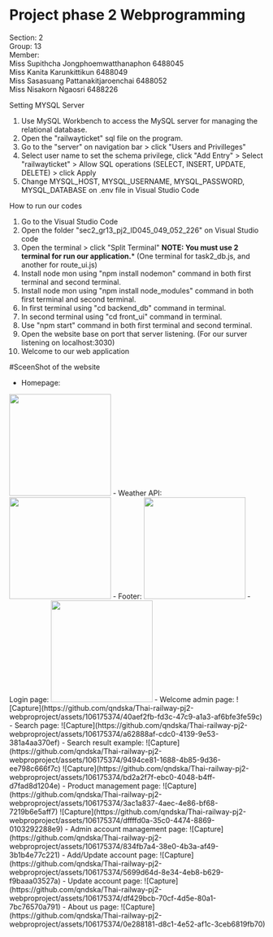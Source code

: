 # Project phase 2 Webprogramming

Section: 2 <br>
Group: 13 <br>
Member: <br>
Miss  Supithcha    	Jongphoemwatthanaphon  	 6488045 <br>
Miss  Kanita		Karunkittikun  	         6488049 <br>
Miss  Sasasuang  	Pattanakitjaroenchai     6488052 <br>
Miss  Nisakorn 		Ngaosri                  6488226

Setting MYSQL Server
1. Use MySQL Workbench to access the MySQL server for managing the relational database.
2. Open the "railwayticket" sql file on the program.
3. Go to the "server" on navigation bar > click "Users and Privilleges"
4. Select user name to set the schema privilege, click "Add Entry" > Select "railwayticket" > Allow SQL operations (SELECT, INSERT, UPDATE, DELETE) > click Apply
5. Change MYSQL_HOST, MYSQL_USERNAME, MYSQL_PASSWORD, MYSQL_DATABASE on .env file in Visual Studio Code

How to run our codes
1. Go to the Visual Studio Code 
2. Open the folder "sec2_gr13_pj2_ID045_049_052_226" on Visual Studio code
3. Open the terminal > click "Split Terminal"
**NOTE: You must use 2 terminal for run our application.*** 
(One terminal for task2_db.js, and another for route_ui.js)
4. Install node mon using "npm install nodemon" command in both first terminal and second terminal.
5. Install node mon using "npm install node_modules" command in both first terminal and second terminal.
6. In first terminal using "cd backend_db" command in terminal.
7. In second terminal using "cd front_ui" command in terminal.
8. Use "npm start" command in both first terminal and second terminal.
9. Open the website base on port that server listening. (For our surver listening on localhost:3030)
10. Welcome to our web application

#SceenShot of the website
- Homepage: 
<img src="https://github.com/qndska/Thai-railway-pj2-webproproject/assets/106175374/c7e6bcef-aab3-41f7-adc3-a6c8bd0bb320" width="200"/>
- Weather API:
<img src="https://github.com/qndska/Thai-railway-pj2-webproproject/assets/106175374/95c7d12d-cd2c-4921-81d2-88cb4f55a051" width="200"/>
- Footer:
<img src="https://github.com/qndska/Thai-railway-pj2-webproproject/assets/106175374/2df2d89a-565d-4c49-9656-5ea28ce5af26" width="200"/>
- Login page:
<img src="https://github.com/qndska/Thai-railway-pj2-webproproject/assets/106175374/da337eab-8426-4275-a897-5e0fd965751d" width="200"/>
- Welcome admin page:
![Capture](https://github.com/qndska/Thai-railway-pj2-webproproject/assets/106175374/40aef2fb-fd3c-47c9-a1a3-af6bfe3fe59c)
- Search page:
![Capture](https://github.com/qndska/Thai-railway-pj2-webproproject/assets/106175374/a62888af-cdc0-4139-9e53-381a4aa370ef)
- Search result example:
![Capture](https://github.com/qndska/Thai-railway-pj2-webproproject/assets/106175374/9494ce81-1688-4b85-9d36-ee798c666f7c)
![Capture](https://github.com/qndska/Thai-railway-pj2-webproproject/assets/106175374/bd2a2f7f-ebc0-4048-b4ff-d7fad8d1204e)
- Product management page:
![Capture](https://github.com/qndska/Thai-railway-pj2-webproproject/assets/106175374/3ac1a837-4aec-4e86-bf68-7219b6e5aff7)
![Capture](https://github.com/qndska/Thai-railway-pj2-webproproject/assets/106175374/dffffd0a-35c0-4474-8869-0103292288e9)
- Admin account management page:
![Capture](https://github.com/qndska/Thai-railway-pj2-webproproject/assets/106175374/834fb7a4-38e0-4b3a-af49-3b1b4e77c221)
- Add/Update account page:
![Capture](https://github.com/qndska/Thai-railway-pj2-webproproject/assets/106175374/5699d64d-8e34-4eb8-b629-f9baaa03527a)
- Update account page:
![Capture](https://github.com/qndska/Thai-railway-pj2-webproproject/assets/106175374/df429bcb-70cf-4d5e-80a1-7bc76570a791)
- About us page:
![Capture](https://github.com/qndska/Thai-railway-pj2-webproproject/assets/106175374/0e288181-d8c1-4e52-af1c-3ceb6819fb70)





